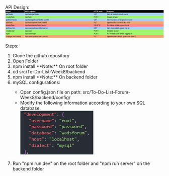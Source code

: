 API Design:
<br>
<img src="./public/API_DESIGN.png">

Steps:
<ol>
  <li>Clone the github repository</li>
  <li>Open Folder</li>
  <li>npm install **Note:** On root folder</li>
  <li>cd src/To-Do-List-Week8/backend</li>
  <li>npm install **Note:** On backend folder</li>
  <li>mySQL configurations:</li>
  <ul>
    <li>Open config.json file on path: src/To-Do-List-Forum-Week8/backend/config/</li>
    <li>Modify the following information according to your own SQL database.</li>
    <img src="./public/config.png">
    <br></br>
  </ul>
  <li>Run "npm run dev" on the root folder and "npm run server" on the backend folder</li>
</ul>
